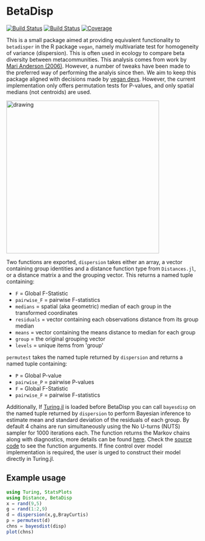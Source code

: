 # BetaDisp


[![Build Status](https://github.com/EvoArt/BetaDisp.jl/workflows/CI/badge.svg)](https://github.com/EvoArt/BetaDisp.jl/actions)
[![Build Status](https://ci.appveyor.com/api/projects/status/github/EvoArt/BetaDisp.jl?svg=true)](https://ci.appveyor.com/project/EvoArt/BetaDisp-jl)
[![Coverage](https://codecov.io/gh/EvoArt/BetaDisp.jl/branch/master/graph/badge.svg)](https://codecov.io/gh/EvoArt/BetaDisp.jl)

This is a small package aimed at providing equivalent functionality to `betadisper` in the R package `vegan`, namely multivariate test for homogeneity of variance (dispersion). This is often used in ecology to compare beta diversity between metacommunities. This analysis comes from work by [Mari Anderson (2006)](https://onlinelibrary.wiley.com/doi/10.1111/j.1541-0420.2005.00440.x). However, a number of tweaks have been made to the preferred way of performing the analyis since then. We aim to keep this package aligned with decisions made by [vegan devs](https://github.com/vegandevs/vegan/blob/master/R/betadisper.R). However, the current implementation only offers permutation tests for P-values, and only spatial medians (not centroids) are used. 

<img src="https://github.com/EvoArt/BetaDisp/blob/master/docs/disp.svg" alt="drawing" width="400"/>

Two functions are exported, `dispersion` takes either an array, a vector containing group identities and a distance function type from `Distances.jl`, or a distance matrix a and the grouping vector. This returns a named tuple containing:
*    `F` = Global F-Statistic 
*    `pairwise_F` = pairwise F-statistics
*    `medians` = spatial (aka geometric) median of each group in the transformed coordinates
*    `residuals` = vector containing each observations distance from its group median
*    `means` = vector containing the means distance to median for each group
*    `group` = the original grouping vector
*    `levels` = unique items from 'group'

`permutest` takes the named tuple returned by `dispersion` and returns a named tuple containing:
 *   `P` = Global P-value
 *   `pairwise_P` = pairwise P-values
 *   `F` = Global F-Statistic 
 *   `pairwise_F` = pairwise F-statistics

Additionally, If [Turing.jl](https://turing.ml/stable/) is loaded before BetaDisp you can call `bayesdisp` on the named tuple returned by `dispersion` to perform Bayesian inference to estimate mean and standard deviation of the residuals of each group. By default 4 chains are run simultaneously using the No U-turns (NUTS) sampler for 1000 iterations each. The function returns the Markov chains along with diagnostics, more details can be found [here](https://turinglang.github.io/MCMCChains.jl/dev/). Check the [source code](https://github.com/EvoArt/BetaDisp.jl/blob/master/src/Bayes.jl) to see the function arguments. If fine control over model implementation is required, the user is urged to construct their model directly in Turing.jl.

## Example usage

```julia
using Turing, StatsPlots
using Distance, BetaDisp
x = rand(9,5)
g = rand(1:2,9)
d = dispersion(x,g,BrayCurtis)
p = permutest(d)
chns = bayesdist(disp)
plot(chns)
```


